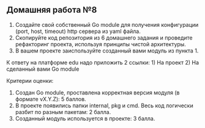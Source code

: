 ## Домашняя работа №8

1. Создайте свой собственный Go module для получения конфигурации (port, host, timeout) http сервера из yaml файла.
2. Скопируйте код репозитория из 6 домашнего задания и проведите рефакторинг проекта, используя принципы чистой архитектуры.
3. В вашем проекте заиспользуйте созданный вами модуль из пункта 1.

К ответу на платформе edu надо приложить 2 ссылки: 1) На проект 2) На сделанный вами Go module

Критерии оценки:
1. Создан Go module, проставлена корректная версия модуля (в формате vX.Y.Z): 5 баллов.
2. В проекте появились папки internal, pkg и cmd. Весь код логически разбит по разным пакетам: 2 балла.
3. Созданный модуль используется в проекте: 3 балла.
